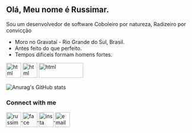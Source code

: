 ## Olá, Meu nome é Russimar.

Sou um desenvolvedor de software Coboleiro por natureza, Radizeiro por convicção

- Moro no Gravataí - Rio Grande do Sul, Brasil.
- Antes feito do que perfeito.
- Tempos difíceis formam homens fortes.

<img src="https://www.embarcadero.com/images/logos/embt_primary_logo_black_new_idera.png" alt="html" width="40" height="40" style="max-width:100%;"></img>
<img src="https://cdn.jsdelivr.net/gh/devicons/devicon/icons/mysql/mysql-original-wordmark.svg" alt="html" width="40" height="40" style="max-width:100%;"></img>
<img src="https://firebirdsql.org/file/about/firebird-logo-48.png" alt="html" width="120" height="40" style="max-width:100%;"></img>

![Anurag's GitHub stats](https://github-readme-stats.vercel.app/api?username=Russimar&show_icons=true&theme=highcontrast)

### Connect with me ###


<a href="https://www.linkedin.com/in/russimar-alves-da-silva-b21111121/" target="_blank" rel="external">
  <img align="center" src="https://cdn.jsdelivr.net/gh/devicons/devicon/icons/linkedin/linkedin-original.svg" alt="russimar-linkedin" width="40" height="40" style="max-width:100%;"></img>
</a>

<a href="https://www.facebook.com/russimar.alvesdasilva" target="_blank" rel="external">
  <img align="center" src="https://cdn.jsdelivr.net/gh/devicons/devicon/icons/facebook/facebook-original.svg" alt="face" width="40" height="40" style="max-width:100%;"></img>
</a>

<a href="https://www.instagram.com/russimar/" target="_blank" rel="external">
  <img align="center" src="https://cdn.worldvectorlogo.com/logos/instagram-2-1.svg" alt="insta" width="40" height="40" style="max-width:100%;"></img>
</a>

<a href="mailto:russimar.s@gmail.com" target="_blank" rel="external">
  <img align="center" src="https://upload.wikimedia.org/wikipedia/commons/thumb/7/7e/Gmail_icon_%282020%29.svg/2560px-Gmail_icon_%282020%29.svg.png" alt="email" width="40" height="40" style="max-width:100%;"></img>
</a>


<!--
**Russimar/Russimar** is a ✨ _special_ ✨ repository because its `README.md` (this file) appears on your GitHub profile.

Here are some ideas to get you started:

- 🔭 I’m currently working on ...
- 🌱 I’m currently learning ...
- 👯 I’m looking to collaborate on ...
- 🤔 I’m looking for help with ...
- 💬 Ask me about ...
- 📫 How to reach me: ...
- 😄 Pronouns: ...
- ⚡ Fun fact: ...
-->
